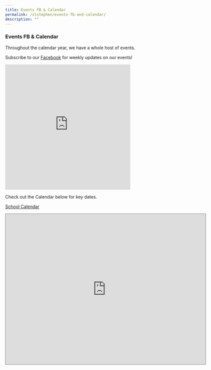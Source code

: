 ```yaml
---
title: Events FB & Calendar
permalink: /ststephen/events-fb-and-calendar/
description: ""
---
```

### Events FB &amp; Calendar

Throughout the calendar year, we have a whole host of events.

  

Subscribe to our&nbsp;[Facebook](https://www.facebook.com/sonsofststephens)&nbsp;for weekly updates on our events!

<iframe allow="autoplay; clipboard-write; encrypted-media; picture-in-picture; web-share" allowfullscreen="true" frameborder="0" scrolling="no" style="border:none;overflow:hidden" height="400" width="400" src="https://www.facebook.com/plugins/page.php?href=https%3A%2F%2Fwww.facebook.com%2Fsonsofststephens&amp;tabs=timeline&amp;width=400&amp;height=400&amp;small_header=false&amp;adapt_container_width=true&amp;hide_cover=false&amp;show_facepile=true&amp;appId"></iframe>


Check out the Calendar below for key dates.

[School Calendar](https://calendar.google.com/calendar/u/0/embed?src=c_3v88v1u7a5nu90i4t0uh3fs0uc@group.calendar.google.com&ctz=Asia/Singapore)

<iframe src="https://calendar.google.com/calendar/embed?height=480&wkst=1&bgcolor=%23ffffff&ctz=Asia%2FSingapore&mode=MONTH&showTitle=1&showPrint=1&showDate=1&showCalendars=0&showTabs=1&showNav=1&showTz=0&src=Y18zdjg4djF1N2E1bnU5MGk0dDB1aDNmczB1Y0Bncm91cC5jYWxlbmRhci5nb29nbGUuY29t&color=%23AD1457" style="border:solid 1px #777" width="640" height="480" frameborder="0" scrolling="no"></iframe>